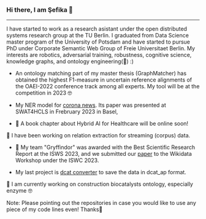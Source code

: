 ### Hi there, I am Şefika 👋
---

I have started to work as a research asistant under the open distributed systems research group at the TU Berlin. I graduated from Data Science master program of the University of Potsdam and have started to pursue PhD under Corporate Semantic Web Group of Freie Universitaet Berlin.
My interests are robotics, adversarial training, robustness, cognitive science, knowledge graphs,
and ontology engineering(:green_heart:) :)

* An ontology matching part of my master thesis (GraphMatcher) has obtained the highest F1-measure in uncertain reference alignments of the OAEI-2022 conference track among all experts. My tool will be at the competition in 2023 🤓 

* My NER model for [corona news](https://github.com/sefeoglu/coronanews-ner). Its paper was presented  at SWAT4HCLS in Frebruary 2023 in Basel,

*  🎉 A book chapter about Hybrid AI for Healthcare will be online soon!

🌱 I have been working on relation extraction for streaming (corpus) data.

*  🎉 My team "Gryffindor" was awarded with the Best Scientific Research Report at the ISWS 2023, and we submitted our [paper](https://openreview.net/forum?id=a1NBH3exoH) to the Wikidata Workshop under the ISWC 2023.

* My last project is [dcat converter](https://github.com/sefeoglu/dcat_ap-converter) to save the data in dcat_ap format.
  
🌱 I am currently working on construction biocatalysts ontology, especially enzyme 🤓

Note: Please pointing out the repositories in case you would like to use any piece of my code lines even! Thanks🙂
